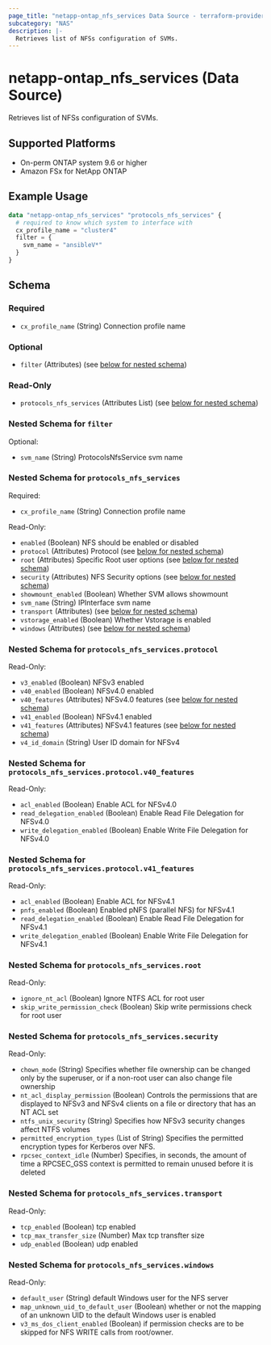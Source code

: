 ```yaml
---
page_title: "netapp-ontap_nfs_services Data Source - terraform-provider-netapp-ontap"
subcategory: "NAS"
description: |-
  Retrieves list of NFSs configuration of SVMs.
---
```


# netapp-ontap_nfs_services (Data Source)

Retrieves list of NFSs configuration of SVMs.

## Supported Platforms
* On-perm ONTAP system 9.6 or higher
* Amazon FSx for NetApp ONTAP

## Example Usage
```terraform
data "netapp-ontap_nfs_services" "protocols_nfs_services" {
  # required to know which system to interface with
  cx_profile_name = "cluster4"
  filter = {
    svm_name = "ansibleV*"
  }
}
```

<!-- schema generated by tfplugindocs -->
## Schema

### Required

- `cx_profile_name` (String) Connection profile name

### Optional

- `filter` (Attributes) (see [below for nested schema](#nestedatt--filter))

### Read-Only

- `protocols_nfs_services` (Attributes List) (see [below for nested schema](#nestedatt--protocols_nfs_services))

<a id="nestedatt--filter"></a>
### Nested Schema for `filter`

Optional:

- `svm_name` (String) ProtocolsNfsService svm name


<a id="nestedatt--protocols_nfs_services"></a>
### Nested Schema for `protocols_nfs_services`

Required:

- `cx_profile_name` (String) Connection profile name

Read-Only:

- `enabled` (Boolean) NFS should be enabled or disabled
- `protocol` (Attributes) Protocol (see [below for nested schema](#nestedatt--protocols_nfs_services--protocol))
- `root` (Attributes) Specific Root user options (see [below for nested schema](#nestedatt--protocols_nfs_services--root))
- `security` (Attributes) NFS Security options (see [below for nested schema](#nestedatt--protocols_nfs_services--security))
- `showmount_enabled` (Boolean) Whether SVM allows showmount
- `svm_name` (String) IPInterface svm name
- `transport` (Attributes) (see [below for nested schema](#nestedatt--protocols_nfs_services--transport))
- `vstorage_enabled` (Boolean) Whether Vstorage is enabled
- `windows` (Attributes) (see [below for nested schema](#nestedatt--protocols_nfs_services--windows))

<a id="nestedatt--protocols_nfs_services--protocol"></a>
### Nested Schema for `protocols_nfs_services.protocol`

Read-Only:

- `v3_enabled` (Boolean) NFSv3 enabled
- `v40_enabled` (Boolean) NFSv4.0 enabled
- `v40_features` (Attributes) NFSv4.0 features (see [below for nested schema](#nestedatt--protocols_nfs_services--protocol--v40_features))
- `v41_enabled` (Boolean) NFSv4.1 enabled
- `v41_features` (Attributes) NFSv4.1 features (see [below for nested schema](#nestedatt--protocols_nfs_services--protocol--v41_features))
- `v4_id_domain` (String) User ID domain for NFSv4

<a id="nestedatt--protocols_nfs_services--protocol--v40_features"></a>
### Nested Schema for `protocols_nfs_services.protocol.v40_features`

Read-Only:

- `acl_enabled` (Boolean) Enable ACL for NFSv4.0
- `read_delegation_enabled` (Boolean) Enable Read File Delegation for NFSv4.0
- `write_delegation_enabled` (Boolean) Enable Write File Delegation for NFSv4.0


<a id="nestedatt--protocols_nfs_services--protocol--v41_features"></a>
### Nested Schema for `protocols_nfs_services.protocol.v41_features`

Read-Only:

- `acl_enabled` (Boolean) Enable ACL for NFSv4.1
- `pnfs_enabled` (Boolean) Enabled pNFS (parallel NFS) for NFSv4.1
- `read_delegation_enabled` (Boolean) Enable Read File Delegation for NFSv4.1
- `write_delegation_enabled` (Boolean) Enable Write File Delegation for NFSv4.1



<a id="nestedatt--protocols_nfs_services--root"></a>
### Nested Schema for `protocols_nfs_services.root`

Read-Only:

- `ignore_nt_acl` (Boolean) Ignore NTFS ACL for root user
- `skip_write_permission_check` (Boolean) Skip write permissions check for root user


<a id="nestedatt--protocols_nfs_services--security"></a>
### Nested Schema for `protocols_nfs_services.security`

Read-Only:

- `chown_mode` (String) Specifies whether file ownership can be changed only by the superuser, or if a non-root user can also change file ownership
- `nt_acl_display_permission` (Boolean) Controls the permissions that are displayed to NFSv3 and NFSv4 clients on a file or directory that has an NT ACL set
- `ntfs_unix_security` (String) Specifies how NFSv3 security changes affect NTFS volumes
- `permitted_encryption_types` (List of String) Specifies the permitted encryption types for Kerberos over NFS.
- `rpcsec_context_idle` (Number) Specifies, in seconds, the amount of time a RPCSEC_GSS context is permitted to remain unused before it is deleted


<a id="nestedatt--protocols_nfs_services--transport"></a>
### Nested Schema for `protocols_nfs_services.transport`

Read-Only:

- `tcp_enabled` (Boolean) tcp enabled
- `tcp_max_transfer_size` (Number) Max tcp transfter size
- `udp_enabled` (Boolean) udp enabled


<a id="nestedatt--protocols_nfs_services--windows"></a>
### Nested Schema for `protocols_nfs_services.windows`

Read-Only:

- `default_user` (String) default Windows user for the NFS server
- `map_unknown_uid_to_default_user` (Boolean) whether or not the mapping of an unknown UID to the default Windows user is enabled
- `v3_ms_dos_client_enabled` (Boolean) if permission checks are to be skipped for NFS WRITE calls from root/owner.


